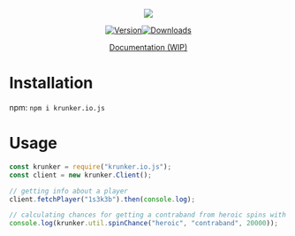 <div align="center"><p><a href="https://nodei.co/npm/krunker.js/"><img src="https://nodei.co/npm/krunker.js.png?downloads=true&stars=true"></a></p><p><a href="https://www.npmjs.com/package/krunker.io.js"><img src="https://img.shields.io/npm/v/krunker.io.js.svg?maxAge=3600" alt="Version"></a><a href="https://www.npmjs.com/package/krunker.io.js"><img src="https://img.shields.io/npm/dt/krunker.io.js.svg?maxAge=3600" alt="Downloads"></a></p><p><a href="https://1s3k3b.github.io/krunkerjs/docs/index.html">Documentation (WIP)</a></p></div>

# Installation
npm: `npm i krunker.io.js`

# Usage
```js
const krunker = require("krunker.io.js");
const client = new krunker.Client();

// getting info about a player
client.fetchPlayer("1s3k3b").then(console.log);

// calculating chances for getting a contraband from heroic spins with 20k KR
console.log(krunker.util.spinChance("heroic", "contraband", 20000));
```
